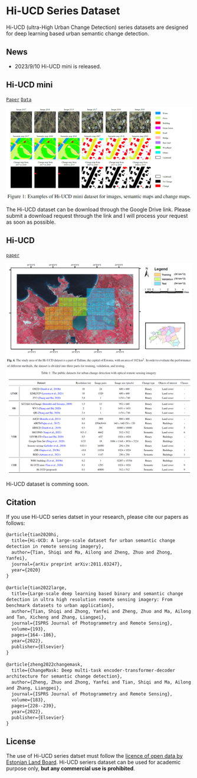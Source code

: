 # Hi-UCD Series Dataset

Hi-UCD (ultra-High Urban Change Detection) series datasets are designed for deep learning based urban semantic change detection.


## News
- 2023/9/10 Hi-UCD mini is released.


## Hi-UCD mini

[`Paper`](https://arxiv.org/abs/2011.03247) [`Data`](https://drive.google.com/drive/folders/1fzAn4Bez_S6KX83iYABjAlASCzzhRJPQ?usp=sharing)

![Examples for Hi-UCD mini dataset](./picture/Hi-UCD%20mini.png)


The Hi-UCD dataset can be download through the Google Drive link.
Please submit a download request through the link and I will process your request as soon as possible.


## Hi-UCD 

[`paper`](https://www.sciencedirect.com/science/article/abs/pii/S0924271622002210)

![Hi-UCD dataset](./picture/Hi-UCD.png)
![public dataset](./picture/public%20dataset.png)

Hi-UCD dataset is comming soon.

## Citation
If you use Hi-UCD series datset in your research, please cite our papers as follows:
```
@article{tian2020hi,
  title={Hi-UCD: A large-scale dataset for urban semantic change detection in remote sensing imagery},
  author={Tian, Shiqi and Ma, Ailong and Zheng, Zhuo and Zhong, Yanfei},
  journal={arXiv preprint arXiv:2011.03247},
  year={2020}
}

@article{tian2022large,
  title={Large-scale deep learning based binary and semantic change detection in ultra high resolution remote sensing imagery: From benchmark datasets to urban application},
  author={Tian, Shiqi and Zhong, Yanfei and Zheng, Zhuo and Ma, Ailong and Tan, Xicheng and Zhang, Liangpei},
  journal={ISPRS Journal of Photogrammetry and Remote Sensing},
  volume={193},
  pages={164--186},
  year={2022},
  publisher={Elsevier}
}

@article{zheng2022changemask,
  title={ChangeMask: Deep multi-task encoder-transformer-decoder architecture for semantic change detection},
  author={Zheng, Zhuo and Zhong, Yanfei and Tian, Shiqi and Ma, Ailong and Zhang, Liangpei},
  journal={ISPRS Journal of Photogrammetry and Remote Sensing},
  volume={183},
  pages={228--239},
  year={2022},
  publisher={Elsevier}
}
```


## License
The use of Hi-UCD series datset must follow the [licence of open data by Estonian Land Board](https://geoportaal.maaamet.ee/docs/Avaandmed/Licence-of-open-data-of-Estonian-Land-Board.pdf).
Hi-UCD seriers dataset can be used for academic purpose only, **but any commercial use is prohibited**.